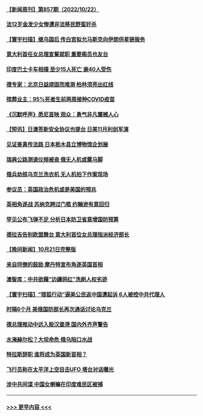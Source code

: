#### [【新闻周刊】第857期（2022/10/22）](../pages/prog202/a103557741.md?t=10231101) 
#### [法12岁金发少女惨遭非法移民野蛮奸杀](../pages/prog202/a103557618.md?t=10231101) 
#### [【寰宇扫描】继乌国后 传白宫拟允马斯克向伊朗供星链服务](../pages/prog202/a103557638.md?t=10231101) 
#### [意大利首任女总理宣誓就职 重要阁员也友台](../pages/prog202/a103557634.md?t=10231101) 
#### [印度巴士卡车相撞 至少15人死亡 逾40人受伤](../pages/prog202/a103557629.md?t=10231101) 
#### [德专家：北京日益顽固而难测 柏林须亮出红线](../pages/prog202/a103557569.md?t=10231101) 
#### [殡葬业主：95%死者生前两周接种COVID疫苗](../pages/prog202/a103557523.md?t=10231101) 
#### [《沉默呼声》悉尼首映 观众：勇气非凡震撼人心](../pages/prog202/a103557445.md?t=10231101) 
#### [【短讯】日澳签新安全协议也提台 日美11月利剑军演](../pages/prog202/a103557437.md?t=10231101) 
#### [见证鉴真传法路 日本枥木县立博物馆企划展](../pages/prog202/a103557450.md?t=10231101) 
#### [瑞典公路测速仪频被盗 俄无人机或露马脚](../pages/prog202/a103557331.md?t=10231101) 
#### [俄兵劫掠乌克兰洗衣机 无人机拍下作案现场](../pages/prog202/a103557328.md?t=10231101) 
#### [参议员：英国政治危机或是美国的预兆](../pages/prog202/a103557325.md?t=10231101) 
#### [英相角逐战 苏纳克跨过门槛 约翰逊有意回归](../pages/prog202/a103557272.md?t=10231101) 
#### [罕见公布飞弹不足 分析日本防卫省意增国防预算](../pages/prog202/a103557191.md?t=10231101) 
#### [德拉吉告别欧盟舞台 意大利首位女总理指派经济部长](../pages/prog202/a103557136.md?t=10231101) 
#### [【晚间新闻】10月21日完整版](../pages/prog202/a103557033.md?t=10231101) 
#### [来自同僚的鼓励 摩丹特宣布角逐英国首相](../pages/prog202/a103557119.md?t=10231101) 
#### [澳智库：中共欲藉“边疆网红”洗刷人权劣迹](../pages/prog202/a103557045.md?t=10231101) 
#### [【寰宇扫描】“猎狐行动”逼美公民返中国遭起诉 6人被控中共代理人](../pages/prog202/a103557059.md?t=10231101) 
#### [时隔6个月 美俄国防部长再次通话讨论乌克兰](../pages/prog202/a103557074.md?t=10231101) 
#### [德总理推动中远入股汉堡港 国内外齐声警告](../pages/prog202/a103556914.md?t=10231101) 
#### [水淹赫尔松？大坝命危 俄乌陷口水战](../pages/prog202/a103556912.md?t=10231101) 
#### [特拉斯辞职 谁将成为英国新首相？](../pages/prog202/a103556706.md?t=10231101) 
#### [飞行员称在太平洋上空目击UFO 塔台对话曝光](../pages/prog202/a103556799.md?t=10231101) 
#### [涉中共间谍 中国女喇嘛在印度难民区被捕](../pages/prog202/a103556672.md?t=10231101) 

----
#### [ >>> 更早内容 <<< ](../indexes/prog202-earlier.md)
